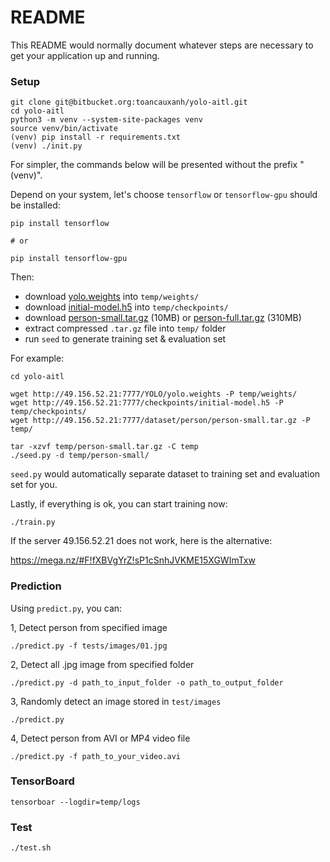 # README #

This README would normally document whatever steps are necessary to get your application up and running.

### Setup

```
git clone git@bitbucket.org:toancauxanh/yolo-aitl.git
cd yolo-aitl
python3 -m venv --system-site-packages venv
source venv/bin/activate
(venv) pip install -r requirements.txt
(venv) ./init.py
```

For simpler, the commands below will be presented without the prefix "(venv)".

Depend on your system, let's choose `tensorflow` or `tensorflow-gpu` should be installed:

```
pip install tensorflow

# or

pip install tensorflow-gpu
```

Then:

- download [yolo.weights](http://49.156.52.21:7777/YOLO/yolo.weights) into `temp/weights/`
- download [initial-model.h5](http://49.156.52.21:7777/checkpoints/initial-model.h5) into `temp/checkpoints/`
- download [person-small.tar.gz](http://49.156.52.21:7777/dataset/person/person-small.tar.gz) (10MB) or [person-full.tar.gz](http://49.156.52.21:7777/dataset/person/person-full.tar.gz) (310MB)
- extract compressed `.tar.gz` file into `temp/` folder
- run `seed` to generate training set & evaluation set

For example:

```
cd yolo-aitl

wget http://49.156.52.21:7777/YOLO/yolo.weights -P temp/weights/
wget http://49.156.52.21:7777/checkpoints/initial-model.h5 -P temp/checkpoints/
wget http://49.156.52.21:7777/dataset/person/person-small.tar.gz -P temp/

tar -xzvf temp/person-small.tar.gz -C temp
./seed.py -d temp/person-small/
```

`seed.py` would automatically separate dataset to training set and evaluation set for you.


Lastly, if everything is ok, you can start training now:


```
./train.py
```

If the server 49.156.52.21 does not work, here is the alternative:

https://mega.nz/#F!fXBVgYrZ!sP1cSnhJVKME15XGWImTxw


### Prediction


Using `predict.py`, you can:


1, Detect person from specified image

```
./predict.py -f tests/images/01.jpg

```


2, Detect all .jpg image from specified folder

```
./predict.py -d path_to_input_folder -o path_to_output_folder
```


3, Randomly detect an image stored in `test/images`

```
./predict.py
```


4, Detect person from AVI or MP4 video file

```
./predict.py -f path_to_your_video.avi
```


### TensorBoard

```
tensorboar --logdir=temp/logs
```


### Test

```
./test.sh
```

